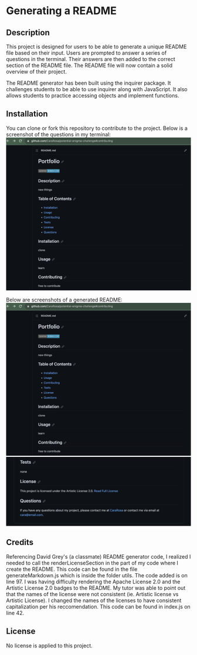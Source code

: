 # Generating a README

## Description

This project is designed for users to be able to generate a unique README file based on their input. Users are prompted to answer a series of questions in the terminal. Their answers are then added to the correct section of the README file. The README file will now contain a solid overview of their project.

The README generator has been built using the inquirer package. It challenges students to be able to use inquirer along with JavaScript. It also allows students to practice accessing objects and implement functions.

## Installation

You can clone or fork this repository to contribute to the project.
Below is a screenshot of the questions in my terminal:
![Terminal with Questions](./images/GeneratedREADME.png)

Below are screenshots of a generated README:
![Generated Readme 1](./images/GeneratedREADME.png)
![Generated Readme cont](./images/GeneratedREADME(cont).png)

## Credits

Referencing David Grey's (a classmate) README generator code, I realized I needed to call the renderLicenseSection in the part of my code where I create the README. This code can be found in the file generateMarkdown.js which is inside the folder utils. The code added is on line 97. I was having difficulty rendering the Apache License 2.0 and the Artistic License 2.0 badges to the README. My tutor was able to point out that the names of the license were not consistent (ie. Artistic license vs Artistic License). I changed the names of the licenses to have consistent capitalization per his reccomendation. This code can be found in index.js on line 42.

## License

No license is applied to this project.